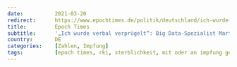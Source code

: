 ```yaml
---
date:          2021-03-20
redirect:      https://www.epochtimes.de/politik/deutschland/ich-wurde-verbal-verpruegelt-big-data-spezialist-martin-adam-stellt-fragen-zu-den-rki-zahlen-der-sterbefaelle-a3472786.html
title:         Epoch Times
subtitle:      '„Ich wurde verbal verprügelt“: Big Data-Spezialist Martin Adam stellt Fragen zu den RKI-Zahlen der Sterbefälle'
country:       DE
categories:    [Zahlen, Impfung]
tags:          [epoch times, rki, sterblichkeit, mit oder an impfung gestorben, paywall]
---
```

